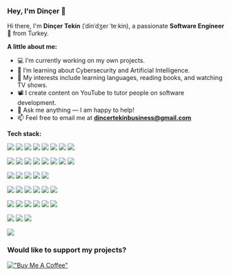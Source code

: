 ### Hey, I'm Dinçer 👋

Hi there, I'm **Dinçer Tekin** (ˈdinˈdʒeɾ ˈteːkin), a passionate **Software Engineer** 🚀 from Turkey.

**A little about me:**

- 💻 I’m currently working on my own projects.
- 🌱 I’m learning about Cybersecurity and Artificial Intelligence.
- 🤔 My interests include learning languages, reading books, and watching TV shows.
- 📽️ I create content on YouTube to tutor people on software development.
- 💬 Ask me anything — I am happy to help!
- 📫 Feel free to email me at <b>dincertekinbusiness@gmail.com</b>

**Tech stack:**  

<img src="https://img.shields.io/badge/Python-3776AB?style=flat&logo=python&logoColor=fff"> <img src="https://img.shields.io/badge/JavaScript-323330?style=flat&logo=javascript&logoColor=F7DF1E"> <img src="https://img.shields.io/badge/PHP-777BB4?style=flat&logo=php&logoColor=white"> <img src="https://img.shields.io/badge/C-00599C?style=flat&logo=c&logoColor=white"> <img src="https://custom-icon-badges.demolab.com/badge/C%23-%23239120.svg?logo=cshrp&logoColor=white"> <img src="https://img.shields.io/badge/Java-ED8B00?style=flat&logo=openjdk&logoColor=white"> <img src="https://img.shields.io/badge/TypeScript-3178C6?style=flat&logo=typescript&logoColor=white"> <img src="https://img.shields.io/badge/Shell_Script-121011?style=flat&logo=gnu-bash&logoColor=white">
  
<img src="https://img.shields.io/badge/Vite-646CFF?logo=vite&logoColor=fff"> <img src="https://img.shields.io/badge/Vue.js-4FC08D?style=flat&logo=vue.js&logoColor=white"> <img src="https://img.shields.io/badge/React-61DAFB?style=flat&logo=react&logoColor=black"> <img src="https://img.shields.io/badge/React_Native-%2320232a.svg?logo=react&logoColor=%2361DAFB"> <img src="https://img.shields.io/badge/Express.js-%23404d59.svg?logo=express&logoColor=%2361DAFB"> <img src="https://img.shields.io/badge/Flask-000?logo=flask&logoColor=fff"> <img src="https://img.shields.io/badge/Electron-2B2E3A?logo=electron&logoColor=fff)"> <img src="https://img.shields.io/badge/.NET-512BD4?style=flat&logo=.net&logoColor=white">
  
<img src="https://img.shields.io/badge/MySQL-4479A1?style=flat&logo=mysql&logoColor=white"> <img src="https://img.shields.io/badge/SQLite-003B57?style=flat&logo=sqlite&logoColor=white"> <img src="https://img.shields.io/badge/MongoDB-%234ea94b.svg?logo=mongodb&logoColor=white"> <img src="https://img.shields.io/badge/Redis-%23DD0031.svg?logo=redis&logoColor=white"> <img src="https://custom-icon-badges.demolab.com/badge/Oracle-F80000?logo=oracle&logoColor=fff">
  
<img src="https://img.shields.io/badge/Node.js-6DA55F?logo=node.js&logoColor=white"> <img src="https://img.shields.io/badge/Bootstrap-7952B3?logo=bootstrap&logoColor=fff"> <img src="https://img.shields.io/badge/Tailwind%20CSS-%2338B2AC.svg?logo=tailwind-css&logoColor=white"> <img src="https://img.shields.io/badge/Sass-C69?logo=sass&logoColor=fff"> <img src="https://img.shields.io/badge/JWT-black?style=flat&logo=JSON%20web%20tokens"> <img src="https://img.shields.io/badge/Socket.io-black?style=flat&logo=socket.io&badgeColor=010101">

<img src="https://img.shields.io/badge/-TryHackMe-%23212C42?style=flat&logo=tryhackme&logoColor=white"> <img src="https://img.shields.io/badge/-HackTheBox-%239FEF00?style=flat&logo=hackthebox&logoColor=white"> <img src="https://img.shields.io/badge/-Kali%20Linux-%23557C94?style=flat&logo=kalilinux&logoColor=white"> <img src="https://img.shields.io/badge/-Wireshark-%231679A7?style=flat&logo=wireshark&logoColor=white"> <img src="https://img.shields.io/badge/burpsuite-FF6633?style=flat&logo=burpsuite&logoColor=white"> <img src="https://img.shields.io/badge/metasploit-2596CD?style=flat&logo=metasploit&logoColor=white">
  
<img src="https://img.shields.io/badge/GitHub-%23121011.svg?logo=github&logoColor=white"> <img src="https://img.shields.io/badge/GitLab-FC6D26?logo=gitlab&logoColor=fff"> <img src="https://img.shields.io/badge/Docker-2496ED?logo=docker&logoColor=fff">

<img src="https://quotes-github-readme.vercel.app/api?type=horizontal&theme=dracula&quote=Don%27t%20let%20the%20noise%20of%20other%27s%20opinions%20drown%20out%20your%20own%20inner%20voice.%20And%20most%20important,%20have%20the%20courage%20to%20follow%20your%20heart%20and%20intuition.%20&author=Steve%20Jobs">

### **Would like to support my projects?**  
[!["Buy Me A Coffee"](https://www.buymeacoffee.com/assets/img/custom_images/orange_img.png)](https://www.buymeacoffee.com/dincertekin)
